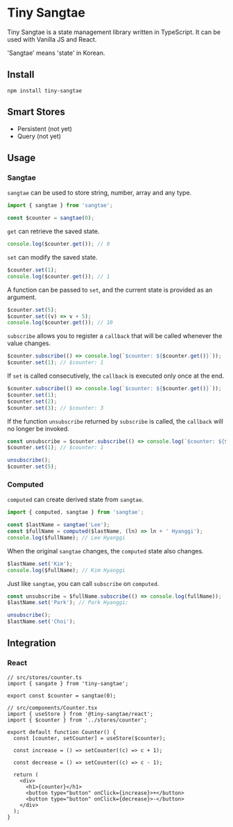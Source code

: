 # Tiny Sangtae

Tiny Sangtae is a state management library written in TypeScript. It can be used with Vanilla JS and React.

'Sangtae' means 'state' in Korean.

## Install

```shell
npm install tiny-sangtae
```

## Smart Stores

- Persistent (not yet)
- Query (not yet)

## Usage

### Sangtae

`sangtae` can be used to store string, number, array and any type.

```typescript
import { sangtae } from 'sangtae';

const $counter = sangtae(0);
```

`get` can retrieve the saved state.

```typescript
console.log($counter.get()); // 0
```

`set` can modify the saved state.

```typescript
$counter.set(1);
console.log($counter.get()); // 1
```

A function can be passed to `set`, and the current state is provided as an argument.

```typescript
$counter.set(5);
$counter.set((v) => v + 5);
console.log($counter.get()); // 10
```

`subscribe` allows you to register a `callback` that will be called whenever the value changes.

```typescript
$counter.subscribe(() => console.log(`$counter: ${$counter.get()}`));
$counter.set(1); // $counter: 1
```

If `set` is called consecutively, the `callback` is executed only once at the end.

```typescript
$counter.subscribe(() => console.log(`$counter: ${$counter.get()}`));
$counter.set(1);
$counter.set(2);
$counter.set(3); // $counter: 3
```

If the function `unsubscribe` returned by `subscribe` is called, the `callback` will no longer be invoked.

```typescript
const unsubscribe = $counter.subscribe(() => console.log(`$counter: ${$counter.get()}`));
$counter.set(1); // $counter: 1

unsubscribe();
$counter.set(5);
```

### Computed

`computed` can create derived state from `sangtae`.

```typescript
import { computed, sangtae } from 'sangtae';

const $lastName = sangtae('Lee');
const $fullName = computed($lastName, (ln) => ln + ' Hyanggi');
console.log($fullName); // Lee Hyanggi
```

When the original `sangtae` changes, the `computed` state also changes.

```typescript
$lastName.set('Kim');
console.log($fullName); // Kim Hyanggi
```

Just like `sangtae`, you can call `subscribe` on `computed`.

```typescript
const unsubscribe = $fullName.subscribe(() => console.log(fullName));
$lastName.set('Park'); // Park Hyanggi;

unsubscribe();
$lastName.set('Choi');
```

## Integration

### React

```tsx
// src/stores/counter.ts
import { sangate } from 'tiny-sangtae';

export const $counter = sangtae(0);

// src/components/Counter.tsx
import { useStore } from '@tiny-sangtae/react';
import { $counter } from '../stores/counter';

export default function Counter() {
  const [counter, setCounter] = useStore($counter);

  const increase = () => setCounter((c) => c + 1);

  const decrease = () => setCounter((c) => c - 1);

  return (
    <div>
      <h1>{counter}</h1>
      <button type="button" onClick={increase}>+</button>
      <button type="button" onClick={decrease}>-</button>
    </div>
  );
}
```
